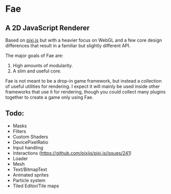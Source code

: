 # Fae

## A 2D JavaScript Renderer

Based on [pixi.js](https://github.com/pixijs/pixi.js) but with a heavier focus on WebGL
and a few core design differences that result in a familiar but slightly different API.

The major goals of Fae are:

1. High amounts of modularity.
2. A slim and useful core.

Fae is not meant to be a drop-in game framework, but instead a collection of useful utilities
for rendering. I expect it will mainly be used inside other frameworks that use it for rendering,
though you could collect many plugins together to create a game only using Fae.

## Todo:

- Masks
- Filters
- Custom Shaders
- DevicePixelRatio
- Input handling
- Interactions (https://github.com/pixijs/pixi.js/issues/241)
- Loader
- Mesh
- Text/BitmapText
- Animated sprites
- Particle system
- Tiled Editor/Tile maps

[mini-signals]: https://github.com/Hypercubed/mini-signals
[ee3]: https://github.com/primus/eventemitter3
[event-tests]: https://github.com/Hypercubed/EventsSpeedTests
